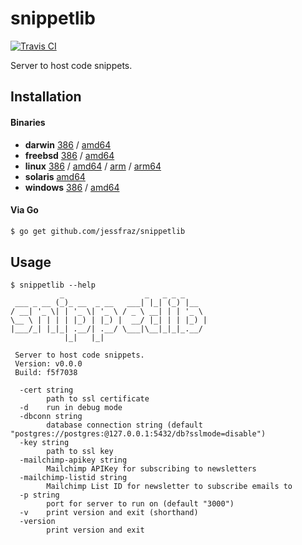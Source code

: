 # snippetlib

[![Travis CI](https://travis-ci.org/jessfraz/snippetlib.svg?branch=master)](https://travis-ci.org/jessfraz/snippetlib)

Server to host code snippets.

## Installation

#### Binaries

- **darwin** [386](https://github.com/jessfraz/snippetlib/releases/download/v0.0.0/snippetlib-darwin-386) / [amd64](https://github.com/jessfraz/snippetlib/releases/download/v0.0.0/snippetlib-darwin-amd64)
- **freebsd** [386](https://github.com/jessfraz/snippetlib/releases/download/v0.0.0/snippetlib-freebsd-386) / [amd64](https://github.com/jessfraz/snippetlib/releases/download/v0.0.0/snippetlib-freebsd-amd64)
- **linux** [386](https://github.com/jessfraz/snippetlib/releases/download/v0.0.0/snippetlib-linux-386) / [amd64](https://github.com/jessfraz/snippetlib/releases/download/v0.0.0/snippetlib-linux-amd64) / [arm](https://github.com/jessfraz/snippetlib/releases/download/v0.0.0/snippetlib-linux-arm) / [arm64](https://github.com/jessfraz/snippetlib/releases/download/v0.0.0/snippetlib-linux-arm64)
- **solaris** [amd64](https://github.com/jessfraz/snippetlib/releases/download/v0.0.0/snippetlib-solaris-amd64)
- **windows** [386](https://github.com/jessfraz/snippetlib/releases/download/v0.0.0/snippetlib-windows-386) / [amd64](https://github.com/jessfraz/snippetlib/releases/download/v0.0.0/snippetlib-windows-amd64)

#### Via Go

```bash
$ go get github.com/jessfraz/snippetlib
```

## Usage

```
$ snippetlib --help
           _                  _   _ _ _
 ___ _ __ (_)_ __  _ __   ___| |_| (_) |__
/ __| '_ \| | '_ \| '_ \ / _ \ __| | | '_ \
\__ \ | | | | |_) | |_) |  __/ |_| | | |_) |
|___/_| |_|_| .__/| .__/ \___|\__|_|_|_.__/
            |_|   |_|

 Server to host code snippets.
 Version: v0.0.0
 Build: f5f7038

  -cert string
        path to ssl certificate
  -d    run in debug mode
  -dbconn string
        database connection string (default "postgres://postgres:@127.0.0.1:5432/db?sslmode=disable")
  -key string
        path to ssl key
  -mailchimp-apikey string
        Mailchimp APIKey for subscribing to newsletters
  -mailchimp-listid string
        Mailchimp List ID for newsletter to subscribe emails to
  -p string
        port for server to run on (default "3000")
  -v    print version and exit (shorthand)
  -version
        print version and exit
```
